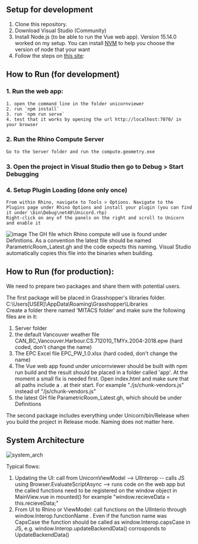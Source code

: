 ## Setup for development
1. Clone this repository.
2. Download Visual Studio (Community)
3. Install Node.js (to be able to run the Vue web app). Version 15.14.0 worked on my setup. You can install [NVM](https://dev.to/skaytech/how-to-install-node-version-manager-nvm-for-windows-10-4nbi) to help you choose the version of node that your want
4. Follow the steps on [this site](https://developer.rhino3d.com/guides/rhinocommon/installing-tools-windows/): 

## How to Run (for development)
### 1. Run the web app: 
    1. open the command line in the folder unicornviewer
    2. run `npm install`
    3. run `npm run serve`
    4. test that it works by opening the url http://localhost:7070/ in your browser
### 2. Run the Rhino Compute Server
    Go to the Server folder and run the compute.geometry.exe
### 3. Open the project in Visual Studio then go to Debug > Start Debugging
### 4. Setup Plugin Loading (done only once)
    From within Rhino, navigate to Tools > Options. Navigate to the Plugins page under Rhino Options and install your plugin (you can find it under \bin\Debug\net48\Unicord.rhp) 
    Right-click on any of the panels on the right and scroll to Unicorn and enable it
![image](https://github.com/abuzreq/Unicorn/assets/6095126/8ebafad6-e266-458c-bbaf-e2119b14cd69)
The GH file which Rhino compute will use is found under Definitions. As a convention the latest file should be named ParametricRoom_Latest.gh and the code expects this naming. Visual Studio automatically copies this file into the binaries when building.

## How to Run (for production):
We need to prepare two packages and share them with potential users. 

The first package will be placed in Grasshopper's libraries folder.
C:\Users\[USER]\AppData\Roaming\Grasshopper\Libraries\
Create a folder there named 'MITACS folder' and make sure the following files are in it:
1.  Server folder
2.  the default Vancouver weather file CAN_BC_Vancouver.Harbour.CS.712010_TMYx.2004-2018.epw (hard coded, don't change the name)
3.  The EPC Excel file EPC_PW_1.0.xlsx (hard coded, don't change the name)
4.  The Vue web app found under unicornviewer should be built with npm run build and the result should be placed in a folder called 'app'. At the moment a small fix is needed first. Open index.html and make sure that all paths include a . at their start. For example "./js/chunk-vendors.js" instead of "/js/chunk-vendors.js"
5. the latest GH file ParametricRoom_Latest.gh, which should be under Definitions

The second package includes everything under Unicorn/bin/Release when you build the project in Release mode. Naming does not matter here.


## System Architecture
![system_arch](https://github.com/user-attachments/assets/abc5f7d5-f26d-4527-903d-8738bcbacee2)

Typical flows:
1) Updating the UI: call from UnicornViewModel --> UIInterop -- calls JS using Browser.EvaluateScriptAsync -->  runs code on the web app but the called functions need to be registered on the window object in MainView.vue in mounted() for example "window.recieveData = this.recieveData;" 
2) From UI to Rhino or ViewModel: call functions on the UIInterio through window.Interop.functionName . Even if the function name was CapsCase the function should be called as window.Interop.capsCase in JS, e.g. window.Interop.updateBackendData() corrosponds to UpdateBackendData()


